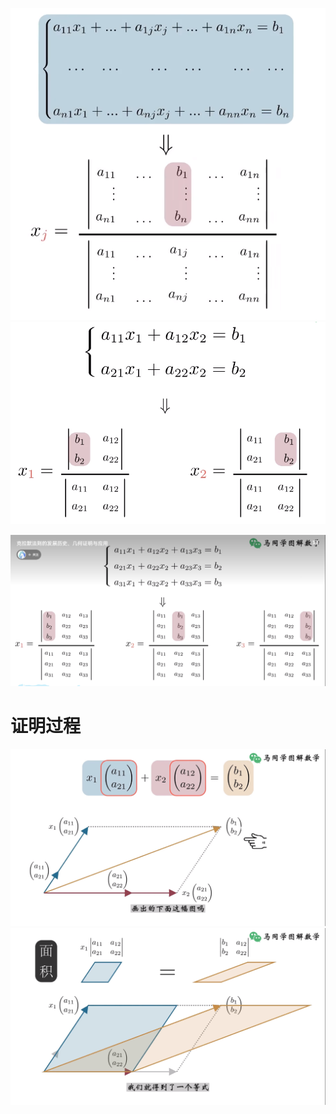 ![](../photo/Pasted%20image%2020240312110219.png)
![](../photo/Pasted%20image%2020240312110320.png)

![](../photo/Pasted%20image%2020240312110354.png)

# 证明过程
![](../photo/Pasted%20image%2020240312110450.png)
![](../photo/Pasted%20image%2020240312110503.png)
